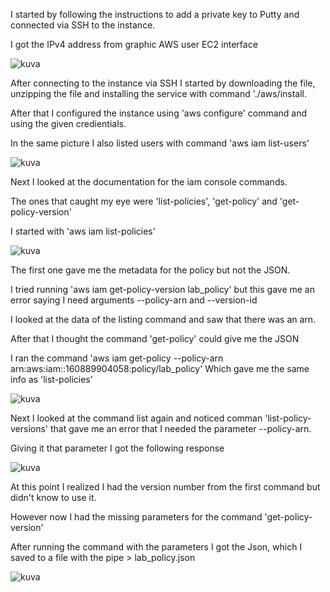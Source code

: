 I started by following the instructions to add a private key to Putty and connected via SSH to the instance.

I got the IPv4 address from graphic AWS user EC2 interface

![kuva](https://github.com/user-attachments/assets/bb21cda1-8d7f-446b-ab60-477c1bc9e18d)


After connecting to the instance via SSH I started by downloading the file, unzipping the file and installing the service with command './aws/install.

After that I configured the instance using 'aws configure' command and using the given credientials.

In the same picture I also listed users with command 'aws iam list-users'

![kuva](https://github.com/user-attachments/assets/a2c96ead-b65c-464c-be9e-840dd30375f5)

Next I looked at the documentation for the iam console commands. 

The ones that caught my eye were 'list-policies', 'get-policy' and 'get-policy-version'

I started with 'aws iam list-policies'

![kuva](https://github.com/user-attachments/assets/68e66b74-2d41-44f5-8949-b19e6dd5d785)

The first one gave me the metadata for the policy but not the JSON.

I tried running 'aws iam get-policy-version lab_policy' but this gave me an error saying I need arguments --policy-arn and --version-id

I looked at the data of the listing command and saw that there was an arn.

After that I thought the command 'get-policy' could give me the JSON

I ran the command 'aws iam  get-policy --policy-arn arn:aws:iam::160889904058:policy/lab_policy'
Which gave me the same info as 'list-policies'

![kuva](https://github.com/user-attachments/assets/013461f4-a552-4f47-ac2e-f3ac3590ed4b)

Next I looked at the command list again and noticed comman 'list-policy-versions' that gave me an error that I needed the parameter --policy-arn.

Giving it that parameter I got the following response

![kuva](https://github.com/user-attachments/assets/2d8dff61-f74f-422c-b786-f7d26e7443cc)

At this point I realized I had the version number from the first command but didn't know to use it.

However now I had the missing parameters for the command 'get-policy-version'

After running the command with the parameters I got the Json, which I saved to a file with the pipe > lab_policy.json

![kuva](https://github.com/user-attachments/assets/b4298ac4-6a07-42cc-8c94-727b05f4776b)




